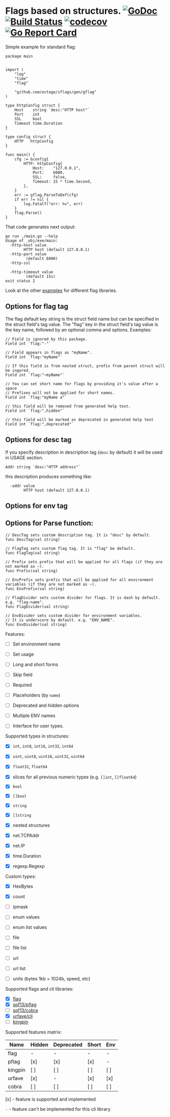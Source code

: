 # Flags based on structures. [![GoDoc](https://godoc.org/github.com/octago/sflags?status.svg)](http://godoc.org/github.com/octago/sflags) [![Build Status](https://travis-ci.org/octago/sflags.svg?branch=master)](https://travis-ci.org/octago/sflags)  [![codecov](https://codecov.io/gh/octago/sflags/branch/master/graph/badge.svg)](https://codecov.io/gh/octago/sflags)  [![Go Report Card](https://goreportcard.com/badge/github.com/octago/sflags)](https://goreportcard.com/report/github.com/octago/sflags)

Simple example for standard flag:

```golang
package main


import (
	"log"
	"time"
	"flag"

	"github.com/octago/sflags/gen/gflag"
)

type httpConfig struct {
	Host    string `desc:"HTTP host"`
	Port    int
	SSL     bool
	Timeout time.Duration
}

type config struct {
	HTTP   httpConfig
}

func main() {
	cfg := &config{
		HTTP: httpConfig{
			Host:    "127.0.0.1",
			Port:    6000,
			SSL:     false,
			Timeout: 15 * time.Second,
		},
	}
	err := gflag.ParseToDef(cfg)
	if err != nil {
		log.Fatalf("err: %v", err)
	}
	flag.Parse()
}
```

That code generates next output:
```
go run ./main.go --help
Usage of _obj/exe/main:
  -http-host value
    	HTTP host (default 127.0.0.1)
  -http-port value
    	 (default 6000)
  -http-ssl

  -http-timeout value
    	 (default 15s)
exit status 2
```

Look at the other [examples](https://github.com/octago/sflags/blob/master/examples) for different flag libraries.

## Options for flag tag

The flag default key string is the struct field name but can be specified in the struct field's tag value.
The "flag" key in the struct field's tag value is the key name, followed by an optional comma and options. Examples:
```
// Field is ignored by this package.
Field int `flag:"-"`

// Field appears in flags as "myName".
Field int `flag:"myName"`

// If this field is from nested struct, prefix from parent struct will be ingored.
Field int `flag:"~myName"`

// You can set short name for flags by providing it's value after a space
// Prefixes will not be applied for short names.
Field int `flag:"myName a"`

// this field will be removed from generated help text.
Field int `flag:",hidden"`

// this field will be marked as deprecated in generated help text
Field int `flag:",deprecated"`
```

## Options for desc tag
If you specify description in description tag (`desc` by default) it will be used in USAGE section.

```
Addr string `desc:"HTTP address"`
```
this description produces something like:
```
  -addr value
    	HTTP host (default 127.0.0.1)
```

## Options for env tag


## Options for Parse function:

```
// DescTag sets custom description tag. It is "desc" by default.
func DescTag(val string)

// FlagTag sets custom flag tag. It is "flag" be default.
func FlagTag(val string)

// Prefix sets prefix that will be applied for all flags (if they are not marked as ~).
func Prefix(val string)

// EnvPrefix sets prefix that will be applied for all environment variables (if they are not marked as ~).
func EnvPrefix(val string)

// FlagDivider sets custom divider for flags. It is dash by default. e.g. "flag-name".
func FlagDivider(val string)

// EnvDivider sets custom divider for environment variables.
// It is underscore by default. e.g. "ENV_NAME".
func EnvDivider(val string)
```



Features:

 - [ ] Set environment name
 - [ ] Set usage
 - [ ] Long and short forms
 - [ ] Skip field
 - [ ] Required
 - [ ] Placeholders (by `name`)
 - [ ] Deprecated and hidden options
 - [ ] Multiple ENV names
 - [ ] Interface for user types.


Supported types in structures:

 - [x] `int`, `int8`, `int16`, `int32`, `int64`
 - [x] `uint`, `uint8`, `uint16`, `uint32`, `uint64`
 - [x] `float32`, `float64`
 - [x] slices for all previous numeric types (e.g. `[]int`, `[]float64`)
 - [x] `bool`
 - [x] `[]bool`
 - [x] `string`
 - [x] `[]string`
 - [x] nested structures
 - [x] net.TCPAddr
 - [x] net.IP
 - [x] time.Duration
 - [x] regexp.Regexp


Custom types:
 - [x] HexBytes

 - [x] count
 - [ ] ipmask
 - [ ] enum values
 - [ ] enum list values
 - [ ] file
 - [ ] file list
 - [ ] url
 - [ ] url list
 - [ ] units (bytes 1kb = 1024b, speed, etc)

Supported flags and cli libraries:

 - [x] [flag](https://golang.org/pkg/flag/)
 - [x] [spf13/pflag](https://github.com/spf13/pflag)
 - [ ] [spf13/cobra](https://github.com/spf13/cobra)
 - [x] [urfave/cli](https://github.com/urfave/cli)
 - [ ] [kingpin](https://github.com/alecthomas/kingpin)

Supported features matrix:

| Name | Hidden | Deprecated | Short | Env |
| --- | --- | --- | --- | --- |
| flag | - | - | - | - |
| pflag | [x] | [x] | [x] | - |
| kingpin | [ ] | [ ] | [ ] | [ ] |
| urfave | [x] | - | [x] | [x] |
| cobra | [ ] | [ ] | [ ] | [ ] |

  \[x] - feature is supported and implemented
  
  `-` - feature can't be implemented for this cli library
